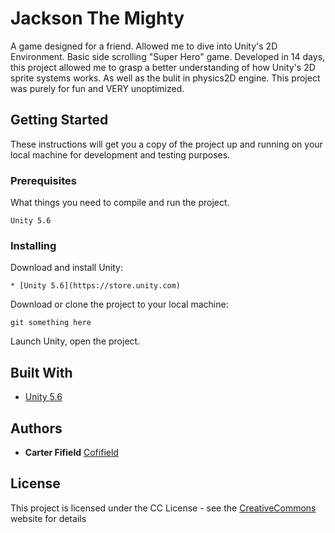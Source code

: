 # Jackson The Mighty

A game designed for a friend. Allowed me to dive into Unity's 2D Environment. Basic side scrolling "Super Hero" game.
Developed in 14 days, this project allowed me to grasp a better understanding of how Unity's 2D sprite systems works.
As well as the bulit in physics2D engine. This project was purely for fun and VERY unoptimized.

## Getting Started

These instructions will get you a copy of the project up and running on your local machine for development and testing purposes.

### Prerequisites

What things you need to compile and run the project.

```
Unity 5.6
```
### Installing

Download and install Unity:

```
* [Unity 5.6](https://store.unity.com)
```

Download or clone the project to your local machine:

```
git something here
```

Launch Unity, open the project.


## Built With

* [Unity 5.6](https://unity3d.com/)

## Authors

* **Carter Fifield** [Cofifield](https://github.com/cofifield)

## License

This project is licensed under the CC License - see the [CreativeCommons](https://creativecommons.org/licenses/by-nc/4.0/) website for details